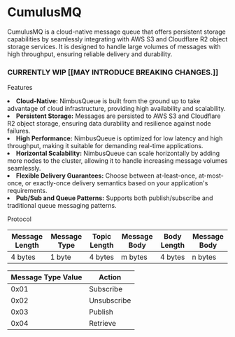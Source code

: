 <h1>CumulusMQ</h1>

CumulusMQ is a cloud-native message queue that offers persistent storage capabilities by seamlessly integrating with AWS S3 and Cloudflare R2 object storage services. It is designed to handle large volumes of messages with high throughput, ensuring reliable delivery and durability.

<h3>CURRENTLY WIP [[MAY INTRODUCE BREAKING CHANGES.]]</h3>

Features

<li> <b>Cloud-Native:</b> NimbusQueue is built from the ground up to take advantage of cloud infrastructure, providing high availability and scalability.</li>
<li> <b>Persistent Storage:</b> Messages are persisted to AWS S3 and Cloudflare R2 object storage, ensuring data durability and resilience against node failures.</li>
<li> <b>High Performance:</b> NimbusQueue is optimized for low latency and high throughput, making it suitable for demanding real-time applications.</li>
<li> <b>Horizontal Scalability:</b> NimbusQueue can scale horizontally by adding more nodes to the cluster, allowing it to handle increasing message volumes seamlessly.</li>
<li> <b>Flexible Delivery Guarantees:</b> Choose between at-least-once, at-most-once, or exactly-once delivery semantics based on your application's requirements. </li>
<li> <b>Pub/Sub and Queue Patterns:</b> Supports both publish/subscribe and traditional queue messaging patterns. </li>

Protocol

| Message Length | Message Type | Topic Length | Message Body | Body Length | Message Body |  
|----------------|--------------|-------------|---------------|-------------|--------------|
| 4 bytes        | 1 byte       | 4 bytes     | m bytes       | 4 bytes     | n bytes      | 


| Message Type Value | Action      |
|--------------------|-------------|
| 0x01               | Subscribe   |
| 0x02               | Unsubscribe |
| 0x03               | Publish     |
| 0x04               | Retrieve    |



